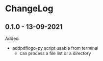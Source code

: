 ChangeLog
=========

0.1.0 - 13-09-2021
------------------

Added

* addpdflogo-py script usable from terminal
  * can process a file list or a directory
